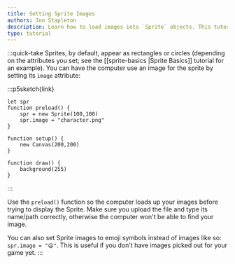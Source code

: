 ```yaml
---
title: Setting Sprite Images
authors: Jon Stapleton
description: Learn how to load images into `Sprite` objects. This tutorial covers the `preload()` function, uploading images to the p5js web editor, files and filepaths, and setting the `Sprite.image` attribute.
type: tutorial
---
```

:::quick-take
Sprites, by default, appear as rectangles or circles (depending on the attributes you set; see the [[sprite-basics |Sprite Basics]] tutorial for an example). You can have the computer use an image for the sprite by setting its `image` attribute:

:::p5sketch{link}
```javascript{#example}
let spr
function preload() {
	spr = new Sprite(100,100)
	spr.image = "character.png"
}

function setup() {
	new Canvas(200,200)
}

function draw() {
	background(255)
}
```
:::

Use the `preload()` function so the computer loads up your images before trying to display the Sprite. Make sure you upload the file and type its name/path correctly, otherwise the computer won't be able to find your image.

You can also set Sprite images to emoji symbols instead of images like so: `spr.image = "😃"`. This is useful if you don't have images picked out for your game yet.
:::